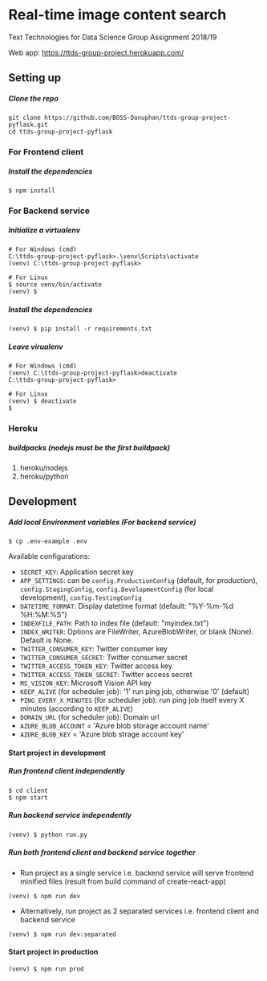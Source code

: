 # Real-time image content search
Text Technologies for Data Science Group Assignment 2018/19

Web app: https://ttds-group-project.herokuapp.com/

## Setting up
##### Clone the repo
```
git clone https://github.com/BOSS-Danuphan/ttds-group-project-pyflask.git
cd ttds-group-project-pyflask
```
### For Frontend client
##### Install the dependencies
```
$ npm install
```
### For Backend service
##### Initialize a virtualenv
```
# For Windows (cmd)
C:\ttds-group-project-pyflask>.\venv\Scripts\activate
(venv) C:\ttds-group-project-pyflask>

# For Linux
$ source venv/bin/activate
(venv) $
```
##### Install the dependencies
```
(venv) $ pip install -r requirements.txt
```
##### Leave virualenv
```
# For Windows (cmd)
(venv) C:\ttds-group-project-pyflask>deactivate
C:\ttds-group-project-pyflask>

# For Linux
(venv) $ deactivate
$
```
### Heroku
##### buildpacks (nodejs must be the first buildpack)
1. heroku/nodejs
2. heroku/python

## Development
##### Add local Environment variables (For backend service)
```
$ cp .env-example .env
```
Available configurations:
* `SECRET_KEY`: Application secret key
* `APP_SETTINGS`: can be `config.ProductionConfig` (default, for production), `config.StagingConfig`, `config.DevelopmentConfig` (for local development), `config.TestingConfig`
* `DATETIME_FORMAT`: Display datetime format (default: "%Y-%m-%d %H:%M:%S")
* `INDEXFILE_PATH`: Path to index file (default: "myindex.txt")
* `INDEX_WRITER`: Options are FileWriter, AzureBlobWriter, or blank (None). Default is None.
* `TWITTER_CONSUMER_KEY`: Twitter consumer key
* `TWITTER_CONSUMER_SECRET`: Twitter consumer secret
* `TWITTER_ACCESS_TOKEN_KEY`: Twitter access key
* `TWITTER_ACCESS_TOKEN_SECRET`: Twitter access secret
* `MS_VISION_KEY`: Microsoft Vision API key
* `KEEP_ALIVE` (for scheduler job): '1' run ping job, otherwise '0' (default)
* `PING_EVERY_X_MINUTES` (for scheduler job): run ping job itself every X minutes (according to `KEEP_ALIVE`)
* `DOMAIN_URL` (for scheduler job): Domain url
* `AZURE_BLOB_ACCOUNT` = 'Azure blob storage account name'
* `AZURE_BLOB_KEY` = 'Azure blob strage account key'
#### Start project in development
##### Run frontend client independently
```
$ cd client
$ npm start
```
##### Run backend service independently
```
(venv) $ python run.py
```
##### Run both frontend client and backend service together
* Run project as a single service
i.e. backend service will serve frontend minified files (result from build command of create-react-app)
```
(venv) $ npm run dev
```
* Alternatively, run project as 2 separated services
i.e. frontend client and backend service
```
(venv) $ npm run dev:separated
```
#### Start project in production
```
(venv) $ npm run prod
```